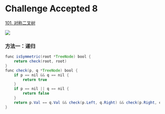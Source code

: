 # Challenge Accepted 8


[101. 对称二叉树](https://leetcode-cn.com/problems/symmetric-tree/)

![](图片地址)

### 方法一：递归

```java
func isSymmetric(root *TreeNode) bool {
	return check(root, root)
}
func check(p, q *TreeNode) bool {
	if p == nil && q == nil {
		return true
	}
	if p == nil || q == nil {
		return false
	}
	return p.Val == q.Val && check(p.Left, q.Right) && check(p.Right, q.Left)
}
```